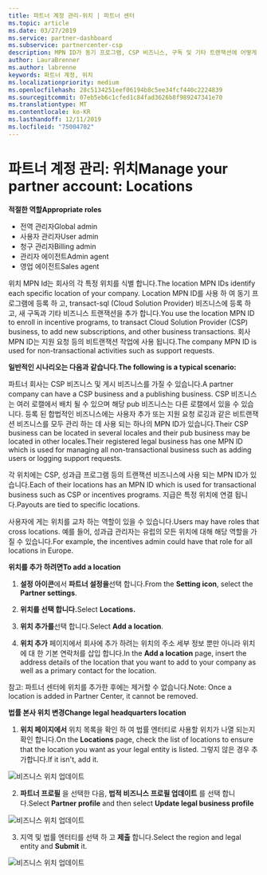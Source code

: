 ```yaml
---
title: 파트너 계정 관리-위치 | 파트너 센터
ms.topic: article
ms.date: 03/27/2019
ms.service: partner-dashboard
ms.subservice: partnercenter-csp
description: MPN ID가 동기 프로그램, CSP 비즈니스, 구독 및 기타 트랜잭션에 어떻게 사용 되는지 알아보세요.
author: LauraBrenner
ms.author: labrenne
keywords: 파트너 계정, 위치
ms.localizationpriority: medium
ms.openlocfilehash: 28c5134251eef06194b8c5ee34fcf440c2224839
ms.sourcegitcommit: 07eb5eb6c1cfed1c84fad3626b8f989247341e70
ms.translationtype: MT
ms.contentlocale: ko-KR
ms.lasthandoff: 12/11/2019
ms.locfileid: "75004702"
---
```

# <a name="manage-your-partner-account-locations"></a><span data-ttu-id="a3132-104">파트너 계정 관리: 위치</span><span class="sxs-lookup"><span data-stu-id="a3132-104">Manage your partner account: Locations</span></span>

<span data-ttu-id="a3132-105">**적절한 역할**</span><span class="sxs-lookup"><span data-stu-id="a3132-105">**Appropriate roles**</span></span>
-   <span data-ttu-id="a3132-106">전역 관리자</span><span class="sxs-lookup"><span data-stu-id="a3132-106">Global admin</span></span>
-   <span data-ttu-id="a3132-107">사용자 관리자</span><span class="sxs-lookup"><span data-stu-id="a3132-107">User admin</span></span>
-   <span data-ttu-id="a3132-108">청구 관리자</span><span class="sxs-lookup"><span data-stu-id="a3132-108">Billing admin</span></span>
-   <span data-ttu-id="a3132-109">관리자 에이전트</span><span class="sxs-lookup"><span data-stu-id="a3132-109">Admin agent</span></span>
-   <span data-ttu-id="a3132-110">영업 에이전트</span><span class="sxs-lookup"><span data-stu-id="a3132-110">Sales agent</span></span>

<span data-ttu-id="a3132-111">위치 MPN Id는 회사의 각 특정 위치를 식별 합니다.</span><span class="sxs-lookup"><span data-stu-id="a3132-111">The location MPN IDs identify each specific location of your company.</span></span> <span data-ttu-id="a3132-112">Location MPN ID를 사용 하 여 동기 프로그램에 등록 하 고, transact-sql (Cloud Solution Provider) 비즈니스에 등록 하 고, 새 구독과 기타 비즈니스 트랜잭션을 추가 합니다.</span><span class="sxs-lookup"><span data-stu-id="a3132-112">You use the location MPN ID to enroll in incentive programs, to transact Cloud Solution Provider (CSP) business, to add new subscriptions, and other business transactions.</span></span> <span data-ttu-id="a3132-113">회사 MPN ID는 지원 요청 등의 비트랜잭션 작업에 사용 됩니다.</span><span class="sxs-lookup"><span data-stu-id="a3132-113">The company MPN ID is used for non-transactional activities such as support requests.</span></span>

<span data-ttu-id="a3132-114">**일반적인 시나리오는 다음과 같습니다.**</span><span class="sxs-lookup"><span data-stu-id="a3132-114">**The following is a typical scenario:**</span></span> 

<span data-ttu-id="a3132-115">파트너 회사는 CSP 비즈니스 및 게시 비즈니스를 가질 수 있습니다.</span><span class="sxs-lookup"><span data-stu-id="a3132-115">A partner company can have a CSP business and a publishing business.</span></span> <span data-ttu-id="a3132-116">CSP 비즈니스는 여러 로캘에서 배치 될 수 있으며 해당 pub 비즈니스는 다른 로캘에서 있을 수 있습니다. 등록 된 합법적인 비즈니스에는 사용자 추가 또는 지원 요청 로깅과 같은 비트랜잭션 비즈니스를 모두 관리 하는 데 사용 되는 하나의 MPN ID가 있습니다.</span><span class="sxs-lookup"><span data-stu-id="a3132-116">Their CSP business can be located in several locales and their pub business may be located in other locales.Their registered legal business has one MPN ID which is used for managing all non-transactional business such as adding users or logging support requests.</span></span> 

<span data-ttu-id="a3132-117">각 위치에는 CSP, 성과급 프로그램 등의 트랜잭션 비즈니스에 사용 되는 MPN ID가 있습니다.</span><span class="sxs-lookup"><span data-stu-id="a3132-117">Each of their locations has an MPN ID which is used for transactional business such as CSP or incentives programs.</span></span> <span data-ttu-id="a3132-118">지급은 특정 위치에 연결 됩니다.</span><span class="sxs-lookup"><span data-stu-id="a3132-118">Payouts are tied to specific locations.</span></span>

<span data-ttu-id="a3132-119">사용자에 게는 위치를 교차 하는 역할이 있을 수 있습니다.</span><span class="sxs-lookup"><span data-stu-id="a3132-119">Users may have roles that cross locations.</span></span> <span data-ttu-id="a3132-120">예를 들어, 성과급 관리자는 유럽의 모든 위치에 대해 해당 역할을 가질 수 있습니다.</span><span class="sxs-lookup"><span data-stu-id="a3132-120">For example, the incentives admin could have that role for all locations in Europe.</span></span>

<span data-ttu-id="a3132-121">**위치를 추가 하려면**</span><span class="sxs-lookup"><span data-stu-id="a3132-121">**To add a location**</span></span>

1. <span data-ttu-id="a3132-122">**설정 아이콘**에서 **파트너 설정을**선택 합니다.</span><span class="sxs-lookup"><span data-stu-id="a3132-122">From the **Setting icon**, select the **Partner settings**.</span></span> 

2. <span data-ttu-id="a3132-123">**위치를 선택 합니다.**</span><span class="sxs-lookup"><span data-stu-id="a3132-123">Select **Locations.**</span></span>

3. <span data-ttu-id="a3132-124">**위치 추가를**선택 합니다.</span><span class="sxs-lookup"><span data-stu-id="a3132-124">Select **Add a location**.</span></span>  

4. <span data-ttu-id="a3132-125">**위치 추가** 페이지에서 회사에 추가 하려는 위치의 주소 세부 정보 뿐만 아니라 위치에 대 한 기본 연락처를 삽입 합니다.</span><span class="sxs-lookup"><span data-stu-id="a3132-125">In the **Add a location** page, insert the address details of the location that you want to add to your company as well as a primary contact for the location.</span></span>

<span data-ttu-id="a3132-126">참고: 파트너 센터에 위치를 추가한 후에는 제거할 수 없습니다.</span><span class="sxs-lookup"><span data-stu-id="a3132-126">Note: Once a location is added in Partner Center, it cannot be removed.</span></span>

<span data-ttu-id="a3132-127">**법률 본사 위치 변경**</span><span class="sxs-lookup"><span data-stu-id="a3132-127">**Change legal headquarters location**</span></span>

1. <span data-ttu-id="a3132-128">**위치 페이지에서** 위치 목록을 확인 하 여 법률 엔터티로 사용할 위치가 나열 되는지 확인 합니다.</span><span class="sxs-lookup"><span data-stu-id="a3132-128">On the **Locations** page, check the list of locations to ensure that the location you want as your legal entity is listed.</span></span> <span data-ttu-id="a3132-129">그렇지 않은 경우 추가합니다.</span><span class="sxs-lookup"><span data-stu-id="a3132-129">If it isn't, add it.</span></span>

![비즈니스 위치 업데이트](images/updatepartnerprofile2.png)

2. <span data-ttu-id="a3132-131">**파트너 프로필** 을 선택한 다음, **법적 비즈니스 프로필 업데이트** 를 선택 합니다.</span><span class="sxs-lookup"><span data-stu-id="a3132-131">Select **Partner profile** and then select **Update legal business profile**</span></span>

![비즈니스 위치 업데이트](images/updatepartnerprofile1.png)

3. <span data-ttu-id="a3132-133">지역 및 법률 엔터티를 선택 하 고 **제출** 합니다.</span><span class="sxs-lookup"><span data-stu-id="a3132-133">Select the region and legal entity and **Submit** it.</span></span>

![비즈니스 위치 업데이트](images/updatepartnerprofile3.png)

